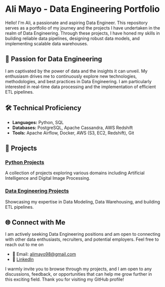 # Ali Mayo - Data Engineering Portfolio

Hello! I'm Ali, a passionate and aspiring Data Engineer. This repository serves as a portfolio of my journey and the projects I have undertaken in the realm of Data Engineering. Through these projects, I have honed my skills in building reliable data pipelines, designing robust data models, and implementing scalable data warehouses.

## 🌱 Passion for Data Engineering

I am captivated by the power of data and the insights it can unveil. My enthusiasm drives me to continuously explore new technologies, methodologies, and best practices in Data Engineering. I am particularly interested in real-time data processing and the implementation of efficient ETL pipelines.

## 🛠️ Technical Proficiency

- **Languages:** Python, SQL
- **Databases:** PostgreSQL, Apache Cassandra, AWS Redshift
- **Tools:** Apache Airflow, Docker, AWS (S3, EC2, Redshift), Git

## 📂 Projects

### [Python Projects](https://github.com/alimayo/Python)
A collection of projects exploring various domains including Artificial Intelligence and Digital Image Processing.

### [Data Engineering Projects](https://github.com/alimayo/Data-Engineering)
Showcasing my expertise in Data Modeling, Data Warehousing, and building ETL pipelines.

## 🌐 Connect with Me

I am actively seeking Data Engineering positions and am open to connecting with other data enthusiasts, recruiters, and potential employers. Feel free to reach out to me on

- 📧 Email: alimayo98@gmail.com
- 💼 [LinkedIn](https://www.linkedin.com/in/ali-a-khan98/)


I warmly invite you to browse through my projects, and I am open to any discussions, feedback, or opportunities that can help me grow further in this exciting field. Thank you for visiting my GitHub profile!

